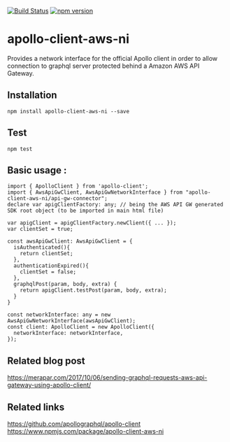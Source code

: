 [![Build Status](https://travis-ci.org/merapar/apollo-client-aws-ni.svg?branch=master)](https://travis-ci.org/merapar/apollo-client-aws-ni)
[![npm version](https://badge.fury.io/js/apollo-client-aws-ni.svg)](https://badge.fury.io/js/apollo-client-aws-ni)

# apollo-client-aws-ni
Provides a network interface for the official Apollo client in order to allow connection to graphql server protected behind a Amazon AWS API Gateway.

## Installation
```npm install apollo-client-aws-ni --save```

## Test
```npm test```

## Basic usage :
```
import { ApolloClient } from 'apollo-client';
import { AwsApiGwClient, AwsApiGwNetworkInterface } from "apollo-client-aws-ni/api-gw-connector";
declare var apigClientFactory: any; // being the AWS API GW generated SDK root object (to be imported in main html file)

var apigClient = apigClientFactory.newClient({ ... });
var clientSet = true;

const awsApiGwClient: AwsApiGwClient = {
  isAuthenticated(){
    return clientSet;
  },
  authenticationExpired(){
    clientSet = false;
  },
  graphqlPost(param, body, extra) {
    return apigClient.testPost(param, body, extra);
  }
}

const networkInterface: any = new AwsApiGwNetworkInterface(awsApiGwClient);
const client: ApolloClient = new ApolloClient({
  networkInterface: networkInterface,
});
```

## Related blog post
https://merapar.com/2017/10/06/sending-graphql-requests-aws-api-gateway-using-apollo-client/

## Related links
https://github.com/apollographql/apollo-client
https://www.npmjs.com/package/apollo-client-aws-ni
